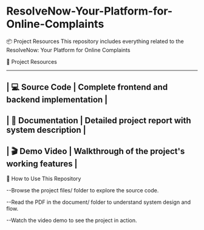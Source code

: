 # ResolveNow-Your-Platform-for-Online-Complaints

📦 Project Resources
This repository includes everything related to the ResolveNow: Your Platform for Online Complaints

🧩 Project Resources

-----------------------------------------------------------------------
| 💻 Source Code    | Complete frontend and backend implementation    |
-----------------------------------------------------------------------
| 📕 Documentation  | Detailed project report with system description |
-----------------------------------------------------------------------
| 🎬 Demo Video     | Walkthrough of the project's working features   |
-----------------------------------------------------------------------

📝 How to Use This Repository

--Browse the project files/ folder to explore the source code.

--Read the PDF in the document/ folder to understand system design and flow.

--Watch the video demo to see the project in action.

